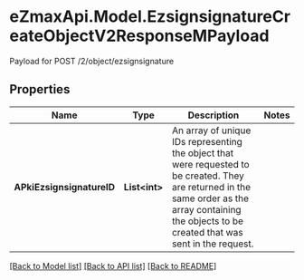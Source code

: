 # eZmaxApi.Model.EzsignsignatureCreateObjectV2ResponseMPayload
Payload for POST /2/object/ezsignsignature

## Properties

Name | Type | Description | Notes
------------ | ------------- | ------------- | -------------
**APkiEzsignsignatureID** | **List&lt;int&gt;** | An array of unique IDs representing the object that were requested to be created.  They are returned in the same order as the array containing the objects to be created that was sent in the request. | 

[[Back to Model list]](../README.md#documentation-for-models) [[Back to API list]](../README.md#documentation-for-api-endpoints) [[Back to README]](../README.md)

